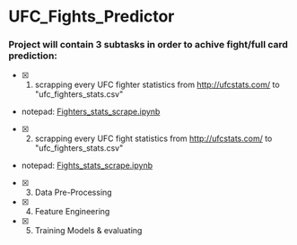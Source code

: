 # UFC_Fights_Predictor
### Project will contain 3 subtasks in order to achive fight/full card prediction:

- [x] 1. scrapping every UFC fighter statistics from http://ufcstats.com/ to "ufc_fighters_stats.csv"
- notepad: [Fighters_stats_scrape.ipynb](https://github.com/sagi778/UFC_Fights_Predictor/blob/main/notebooks/Fighters_stats_scrape.ipynb)

- [x] 2. scrapping every UFC fight statistics from http://ufcstats.com/ to "ufc_fighters_stats.csv"
- notepad: [Fights_stats_scrape.ipynb](https://github.com/sagi778/UFC_Fights_Predictor/blob/main/notebooks/Fights_stats_scrape.ipynb)

- [x] 3. Data Pre-Processing

- [x] 4. Feature Engineering

- [x] 5. Training Models & evaluating 
